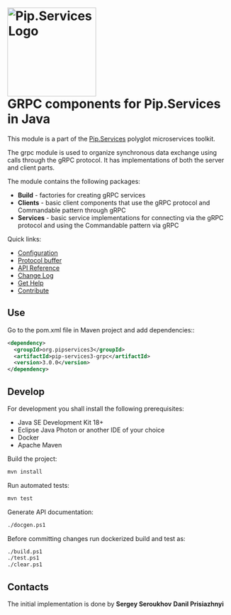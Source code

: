 # <img src="https://uploads-ssl.webflow.com/5ea5d3315186cf5ec60c3ee4/5edf1c94ce4c859f2b188094_logo.svg" alt="Pip.Services Logo" width="200"> <br/> GRPC components for Pip.Services in Java

This module is a part of the [Pip.Services](http://pipservices.org) polyglot microservices toolkit.

The grpc module is used to organize synchronous data exchange using calls through the gRPC protocol. It has implementations of both the server and client parts.

The module contains the following packages:

- **Build** - factories for creating gRPC services
- **Clients** - basic client components that use the gRPC protocol and Commandable pattern through gRPC
- **Services** - basic service implementations for connecting via the gRPC protocol and using the Commandable pattern via gRPC

<a name="links"></a> Quick links:

* [Configuration](http://docs.pipservices.org/toolkit/getting_started/configurations/)
* [Protocol buffer](https://github.com/pip-services3-java/pip-services3-grpc-java/blob/master/src/protos/commandable.proto)
* [API Reference](https://pip-services3-java.github.io/pip-services3-grpc-java/)
* [Change Log](CHANGELOG.md)
* [Get Help](http://docs.pipservices.org/get_help/)
* [Contribute](http://docs.pipservices.org/contribute/)

## Use

Go to the pom.xml file in Maven project and add dependencies::
```xml
<dependency>
  <groupId>org.pipservices3</groupId>
  <artifactId>pip-services3-grpc</artifactId>
  <version>3.0.0</version>
</dependency>
```

## Develop

For development you shall install the following prerequisites:
* Java SE Development Kit 18+
* Eclipse Java Photon or another IDE of your choice
* Docker
* Apache Maven

Build the project:
```bash
mvn install
```

Run automated tests:
```bash
mvn test
```

Generate API documentation:
```bash
./docgen.ps1
```

Before committing changes run dockerized build and test as:
```bash
./build.ps1
./test.ps1
./clear.ps1
```

## Contacts

The initial implementation is done by 
**Sergey Seroukhov**
**Danil Prisiazhnyi**
